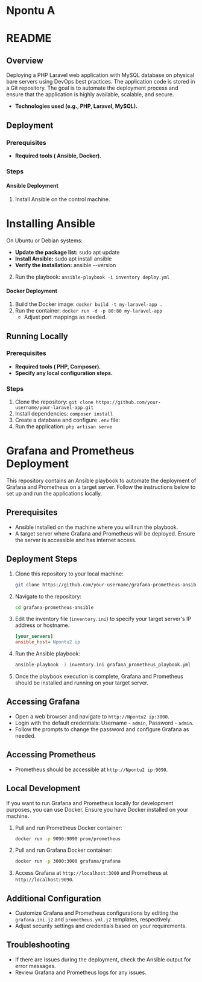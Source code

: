 # Npontu A

# README

## Overview
Deploying a PHP Laravel web application with
MySQL database on physical bare servers using DevOps best practices.
The application code is stored in a Git repository. The goal is to automate
the deployment process and ensure that the application is highly
available, scalable, and secure.

* **Technologies used (e.g., PHP, Laravel, MySQL).**

## Deployment

### Prerequisites

* **Required tools ( Ansible, Docker).**


### Steps

#### Ansible Deployment

1. Install Ansible on the control machine.

# Installing Ansible

On Ubuntu or Debian systems:

* **Update the package list:**
sudo apt update
* **Install Ansible:**
sudo apt install ansible
* **Verify the installation:**
ansible --version

2. Run the playbook: `ansible-playbook -i inventory deploy.yml`
    

#### Docker Deployment

1. Build the Docker image: `docker build -t my-laravel-app .`
2. Run the container: `docker run -d -p 80:80 my-laravel-app`
    * Adjust port mappings as needed.

## Running Locally

### Prerequisites

* **Required tools ( PHP, Composer).**
* **Specify any local configuration steps.**

### Steps

1. Clone the repository: `git clone https://github.com/your-username/your-laravel-app.git`
2. Install dependencies: `composer install`
3. Create a database and configure `.env` file: 
4. Run the application: `php artisan serve`


# Grafana and Prometheus Deployment

This repository contains an Ansible playbook to automate the deployment of Grafana and Prometheus on a target server. Follow the instructions below to set up and run the applications locally.

## Prerequisites

- Ansible installed on the machine where you will run the playbook.
- A target server where Grafana and Prometheus will be deployed. Ensure the server is accessible and has internet access.

## Deployment Steps

1. Clone this repository to your local machine:

    ```bash
    git clone https://github.com/your-username/grafana-prometheus-ansible.git
    ```

2. Navigate to the repository:

    ```bash
    cd grafana-prometheus-ansible
    ```

3. Edit the inventory file (`inventory.ini`) to specify your target server's IP address or hostname.

    ```ini
    [your_servers]
    ansible_host= Npontu2 ip
    ```

4. Run the Ansible playbook:

    ```bash
    ansible-playbook -i inventory.ini grafana_prometheus_playbook.yml
    ```

5. Once the playbook execution is complete, Grafana and Prometheus should be installed and running on your target server.

## Accessing Grafana

- Open a web browser and navigate to `http://Npontu2 ip:3000`.
- Login with the default credentials: Username - `admin`, Password - `admin`.
- Follow the prompts to change the password and configure Grafana as needed.

## Accessing Prometheus

- Prometheus should be accessible at `http://Npontu2 ip:9090`.

## Local Development

If you want to run Grafana and Prometheus locally for development purposes, you can use Docker. Ensure you have Docker installed on your machine.

1. Pull and run Prometheus Docker container:

    ```bash
    docker run -p 9090:9090 prom/prometheus
    ```

2. Pull and run Grafana Docker container:

    ```bash
    docker run -p 3000:3000 grafana/grafana
    ```

3. Access Grafana at `http://localhost:3000` and Prometheus at `http://localhost:9090`.

## Additional Configuration

- Customize Grafana and Prometheus configurations by editing the `grafana.ini.j2` and `prometheus.yml.j2` templates, respectively.
- Adjust security settings and credentials based on your requirements.

## Troubleshooting

- If there are issues during the deployment, check the Ansible output for error messages.
- Review Grafana and Prometheus logs for any issues.





